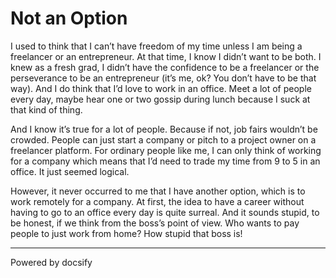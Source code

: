 # Not an Option

I used to think that I can’t have freedom of my time unless I am being a freelancer or an entrepreneur. At that time, I know I didn’t want to be both. I knew as a fresh grad, I didn’t have the confidence to be a freelancer or the perseverance to be an entrepreneur (it’s me, ok? You don’t have to be that way). And I do think that I’d love to work in an office. Meet a lot of people every day, maybe hear one or two gossip during lunch because I suck at that kind of thing. 

And I know it’s true for a lot of people. Because if not, job fairs wouldn’t be crowded. People can just start a company or pitch to a project owner on a freelancer platform. For ordinary people like me, I can only think of working for a company which means that I’d need to trade my time from 9 to 5 in an office. It just seemed logical. 

However, it never occurred to me that I have another option, which is to work remotely for a company. At first, the idea to have a career without having to go to an office every day is quite surreal. And it sounds stupid, to be honest, if we think from the boss’s point of view. Who wants to pay people to just work from home? How stupid that boss is!

----

<a href="https://docsify.js.org" target="_blank" style="color: inherit; font-weight: normal; text-decoration: none;">Powered by docsify</a>
